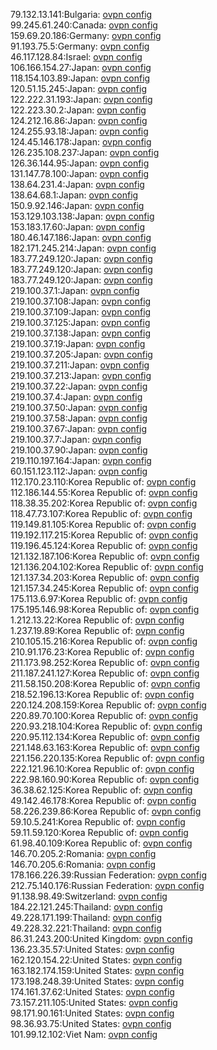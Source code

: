 79.132.13.141:Bulgaria: [ovpn config](vpn/79_132_13_141.ovpn)  
99.245.61.240:Canada: [ovpn config](vpn/99_245_61_240.ovpn)  
159.69.20.186:Germany: [ovpn config](vpn/159_69_20_186.ovpn)  
91.193.75.5:Germany: [ovpn config](vpn/91_193_75_5.ovpn)  
46.117.128.84:Israel: [ovpn config](vpn/46_117_128_84.ovpn)  
106.166.154.27:Japan: [ovpn config](vpn/106_166_154_27.ovpn)  
118.154.103.89:Japan: [ovpn config](vpn/118_154_103_89.ovpn)  
120.51.15.245:Japan: [ovpn config](vpn/120_51_15_245.ovpn)  
122.222.31.193:Japan: [ovpn config](vpn/122_222_31_193.ovpn)  
122.223.30.2:Japan: [ovpn config](vpn/122_223_30_2.ovpn)  
124.212.16.86:Japan: [ovpn config](vpn/124_212_16_86.ovpn)  
124.255.93.18:Japan: [ovpn config](vpn/124_255_93_18.ovpn)  
124.45.146.178:Japan: [ovpn config](vpn/124_45_146_178.ovpn)  
126.235.108.237:Japan: [ovpn config](vpn/126_235_108_237.ovpn)  
126.36.144.95:Japan: [ovpn config](vpn/126_36_144_95.ovpn)  
131.147.78.100:Japan: [ovpn config](vpn/131_147_78_100.ovpn)  
138.64.231.4:Japan: [ovpn config](vpn/138_64_231_4.ovpn)  
138.64.68.1:Japan: [ovpn config](vpn/138_64_68_1.ovpn)  
150.9.92.146:Japan: [ovpn config](vpn/150_9_92_146.ovpn)  
153.129.103.138:Japan: [ovpn config](vpn/153_129_103_138.ovpn)  
153.183.17.60:Japan: [ovpn config](vpn/153_183_17_60.ovpn)  
180.46.147.186:Japan: [ovpn config](vpn/180_46_147_186.ovpn)  
182.171.245.214:Japan: [ovpn config](vpn/182_171_245_214.ovpn)  
183.77.249.120:Japan: [ovpn config](vpn/183_77_249_120.ovpn)  
183.77.249.120:Japan: [ovpn config](vpn/183_77_249_120.ovpn)  
183.77.249.120:Japan: [ovpn config](vpn/183_77_249_120.ovpn)  
219.100.37.1:Japan: [ovpn config](vpn/219_100_37_1.ovpn)  
219.100.37.108:Japan: [ovpn config](vpn/219_100_37_108.ovpn)  
219.100.37.109:Japan: [ovpn config](vpn/219_100_37_109.ovpn)  
219.100.37.125:Japan: [ovpn config](vpn/219_100_37_125.ovpn)  
219.100.37.138:Japan: [ovpn config](vpn/219_100_37_138.ovpn)  
219.100.37.19:Japan: [ovpn config](vpn/219_100_37_19.ovpn)  
219.100.37.205:Japan: [ovpn config](vpn/219_100_37_205.ovpn)  
219.100.37.211:Japan: [ovpn config](vpn/219_100_37_211.ovpn)  
219.100.37.213:Japan: [ovpn config](vpn/219_100_37_213.ovpn)  
219.100.37.22:Japan: [ovpn config](vpn/219_100_37_22.ovpn)  
219.100.37.4:Japan: [ovpn config](vpn/219_100_37_4.ovpn)  
219.100.37.50:Japan: [ovpn config](vpn/219_100_37_50.ovpn)  
219.100.37.58:Japan: [ovpn config](vpn/219_100_37_58.ovpn)  
219.100.37.67:Japan: [ovpn config](vpn/219_100_37_67.ovpn)  
219.100.37.7:Japan: [ovpn config](vpn/219_100_37_7.ovpn)  
219.100.37.90:Japan: [ovpn config](vpn/219_100_37_90.ovpn)  
219.110.197.164:Japan: [ovpn config](vpn/219_110_197_164.ovpn)  
60.151.123.112:Japan: [ovpn config](vpn/60_151_123_112.ovpn)  
112.170.23.110:Korea Republic of: [ovpn config](vpn/112_170_23_110.ovpn)  
112.186.144.55:Korea Republic of: [ovpn config](vpn/112_186_144_55.ovpn)  
118.38.35.202:Korea Republic of: [ovpn config](vpn/118_38_35_202.ovpn)  
118.47.73.107:Korea Republic of: [ovpn config](vpn/118_47_73_107.ovpn)  
119.149.81.105:Korea Republic of: [ovpn config](vpn/119_149_81_105.ovpn)  
119.192.117.215:Korea Republic of: [ovpn config](vpn/119_192_117_215.ovpn)  
119.196.45.124:Korea Republic of: [ovpn config](vpn/119_196_45_124.ovpn)  
121.132.187.106:Korea Republic of: [ovpn config](vpn/121_132_187_106.ovpn)  
121.136.204.102:Korea Republic of: [ovpn config](vpn/121_136_204_102.ovpn)  
121.137.34.203:Korea Republic of: [ovpn config](vpn/121_137_34_203.ovpn)  
121.157.34.245:Korea Republic of: [ovpn config](vpn/121_157_34_245.ovpn)  
175.113.6.97:Korea Republic of: [ovpn config](vpn/175_113_6_97.ovpn)  
175.195.146.98:Korea Republic of: [ovpn config](vpn/175_195_146_98.ovpn)  
1.212.13.22:Korea Republic of: [ovpn config](vpn/1_212_13_22.ovpn)  
1.237.19.89:Korea Republic of: [ovpn config](vpn/1_237_19_89.ovpn)  
210.105.15.216:Korea Republic of: [ovpn config](vpn/210_105_15_216.ovpn)  
210.91.176.23:Korea Republic of: [ovpn config](vpn/210_91_176_23.ovpn)  
211.173.98.252:Korea Republic of: [ovpn config](vpn/211_173_98_252.ovpn)  
211.187.241.127:Korea Republic of: [ovpn config](vpn/211_187_241_127.ovpn)  
211.58.150.208:Korea Republic of: [ovpn config](vpn/211_58_150_208.ovpn)  
218.52.196.13:Korea Republic of: [ovpn config](vpn/218_52_196_13.ovpn)  
220.124.208.159:Korea Republic of: [ovpn config](vpn/220_124_208_159.ovpn)  
220.89.70.100:Korea Republic of: [ovpn config](vpn/220_89_70_100.ovpn)  
220.93.218.104:Korea Republic of: [ovpn config](vpn/220_93_218_104.ovpn)  
220.95.112.134:Korea Republic of: [ovpn config](vpn/220_95_112_134.ovpn)  
221.148.63.163:Korea Republic of: [ovpn config](vpn/221_148_63_163.ovpn)  
221.156.220.135:Korea Republic of: [ovpn config](vpn/221_156_220_135.ovpn)  
222.121.96.10:Korea Republic of: [ovpn config](vpn/222_121_96_10.ovpn)  
222.98.160.90:Korea Republic of: [ovpn config](vpn/222_98_160_90.ovpn)  
36.38.62.125:Korea Republic of: [ovpn config](vpn/36_38_62_125.ovpn)  
49.142.46.178:Korea Republic of: [ovpn config](vpn/49_142_46_178.ovpn)  
58.226.239.86:Korea Republic of: [ovpn config](vpn/58_226_239_86.ovpn)  
59.10.5.241:Korea Republic of: [ovpn config](vpn/59_10_5_241.ovpn)  
59.11.59.120:Korea Republic of: [ovpn config](vpn/59_11_59_120.ovpn)  
61.98.40.109:Korea Republic of: [ovpn config](vpn/61_98_40_109.ovpn)  
146.70.205.2:Romania: [ovpn config](vpn/146_70_205_2.ovpn)  
146.70.205.6:Romania: [ovpn config](vpn/146_70_205_6.ovpn)  
178.166.226.39:Russian Federation: [ovpn config](vpn/178_166_226_39.ovpn)  
212.75.140.176:Russian Federation: [ovpn config](vpn/212_75_140_176.ovpn)  
91.138.98.49:Switzerland: [ovpn config](vpn/91_138_98_49.ovpn)  
184.22.121.245:Thailand: [ovpn config](vpn/184_22_121_245.ovpn)  
49.228.171.199:Thailand: [ovpn config](vpn/49_228_171_199.ovpn)  
49.228.32.221:Thailand: [ovpn config](vpn/49_228_32_221.ovpn)  
86.31.243.200:United Kingdom: [ovpn config](vpn/86_31_243_200.ovpn)  
136.23.35.57:United States: [ovpn config](vpn/136_23_35_57.ovpn)  
162.120.154.22:United States: [ovpn config](vpn/162_120_154_22.ovpn)  
163.182.174.159:United States: [ovpn config](vpn/163_182_174_159.ovpn)  
173.198.248.39:United States: [ovpn config](vpn/173_198_248_39.ovpn)  
174.161.37.62:United States: [ovpn config](vpn/174_161_37_62.ovpn)  
73.157.211.105:United States: [ovpn config](vpn/73_157_211_105.ovpn)  
98.171.90.161:United States: [ovpn config](vpn/98_171_90_161.ovpn)  
98.36.93.75:United States: [ovpn config](vpn/98_36_93_75.ovpn)  
101.99.12.102:Viet Nam: [ovpn config](vpn/101_99_12_102.ovpn)  
